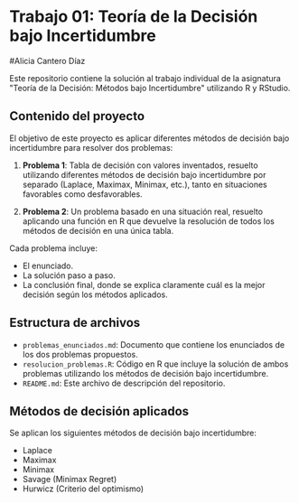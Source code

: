 # Trabajo 01: Teoría de la Decisión bajo Incertidumbre
#Alicia Cantero Díaz 

Este repositorio contiene la solución al trabajo individual de la asignatura "Teoría de la Decisión: Métodos bajo Incertidumbre" utilizando R y RStudio.

## Contenido del proyecto

El objetivo de este proyecto es aplicar diferentes métodos de decisión bajo incertidumbre para resolver dos problemas:

1. **Problema 1**: Tabla de decisión con valores inventados, resuelto utilizando diferentes métodos de decisión bajo incertidumbre por separado (Laplace, Maximax, Minimax, etc.), tanto en situaciones favorables como desfavorables.
   
2. **Problema 2**: Un problema basado en una situación real, resuelto aplicando una función en R que devuelve la resolución de todos los métodos de decisión en una única tabla.

Cada problema incluye:
- El enunciado.
- La solución paso a paso.
- La conclusión final, donde se explica claramente cuál es la mejor decisión según los métodos aplicados.

## Estructura de archivos

- `problemas_enunciados.md`: Documento que contiene los enunciados de los dos problemas propuestos.
- `resolucion_problemas.R`: Código en R que incluye la solución de ambos problemas utilizando los métodos de decisión bajo incertidumbre.
- `README.md`: Este archivo de descripción del repositorio.

## Métodos de decisión aplicados

Se aplican los siguientes métodos de decisión bajo incertidumbre:
- Laplace
- Maximax
- Minimax
- Savage (Minimax Regret)
- Hurwicz (Criterio del optimismo)
